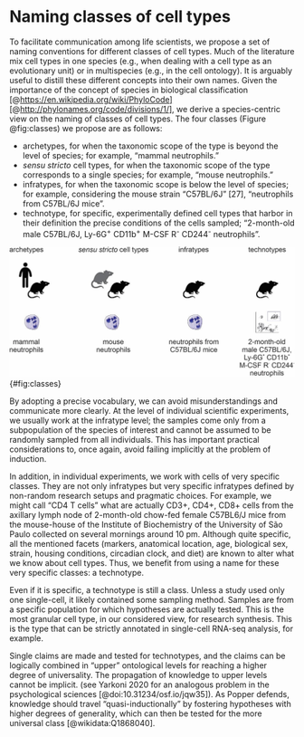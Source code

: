 # Naming classes of cell types

To facilitate communication among life scientists, we propose a set of naming conventions for different classes of cell types. Much of the literature mix cell types in one species (e.g., when dealing with a cell type as an evolutionary unit) or in multispecies (e.g., in the cell ontology). It is arguably useful to distill these different concepts into their own names. Given the importance of the concept of species in biological classification [@https://en.wikipedia.org/wiki/PhyloCode] [@http://phylonames.org/code/divisions/1/], we derive a species-centric view on the naming of classes of cell types. The four classes (Figure @fig:classes) we propose are as follows:

- archetypes, for when the taxonomic scope of the type is beyond the level of species; for example, “mammal neutrophils.”
- _sensu stricto_ cell types, for when the taxonomic scope of the type corresponds to a single species; for example, “mouse neutrophils.”
- infratypes, for when the taxonomic scope is below the level of species; for example, considering the mouse strain “C57BL/6J” [27], “neutrophils from C57BL/6J mice”. 
- technotype, for specific, experimentally defined cell types that harbor in their definition the precise conditions of the cells sampled; “2-month-old male C57BL/6J, Ly-6G<sup>+</sup> CD11b<sup>+</sup>  M-CSF R<sup>-</sup>  CD244<sup>-</sup> neutrophils”.

![ Names for classes of cell types.](images/archetypes_hn.jpg){#fig:classes}

By adopting a precise vocabulary, we can avoid misunderstandings and communicate more clearly. At the level of individual scientific experiments, we usually work at the infratype level; the samples come only from a subpopulation of the species of interest and cannot be assumed to be randomly sampled from all individuals. This has important practical considerations to, once again, avoid failing implicitly at the problem of induction.

In addition, in individual experiments, we work with cells of very specific classes. They are not only infratypes but very specific infratypes defined by non-random research setups and pragmatic choices. For example, we might call “CD4 T cells” what are actually CD3+, CD4+, CD8+ cells from the axillary lymph node of 2-month-old chow-fed female C57BL6/J mice from the mouse-house of the Institute of Biochemistry of the University of São Paulo collected on several mornings around 10 pm. Although quite specific, all the mentioned facets (markers, anatomical location, age, biological sex, strain, housing conditions, circadian clock, and diet) are known to alter what we know about cell types. Thus, we benefit from using a name for these very specific classes: a technotype.

Even if it is specific, a technotype is still a class. Unless a study used only one single-cell, it likely contained some sampling method. Samples are from a specific population for which hypotheses are actually tested. This is the most granular cell type, in our considered view, for research synthesis. This is the type that can be strictly annotated in single-cell RNA-seq analysis, for example.

Single claims are made and tested for technotypes, and the claims can be logically combined in “upper” ontological levels for reaching a higher degree of universality. The propagation of knowledge to upper levels cannot be implicit. (see Yarkoni 2020 for an analogous problem in the psychological sciences [@doi:10.31234/osf.io/jqw35]). As Popper defends, knowledge should travel “quasi-inductionally” by fostering hypotheses with higher degrees of generality, which can then be tested for the more universal class  [@wikidata:Q1868040]. 